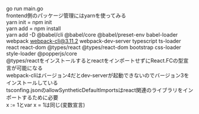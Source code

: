 go run main.go<br>
frontend側のパッケージ管理にはyarnを使ってみる<br>
yarn init = npm init<br>
yarn add = npm install<br>
yarn add -D @babel/cli @babel/core @babel/preset-env babel-loader webpack webpack-cli@3.11.2 webpack-dev-server typescript ts-loader react react-dom @types/react @types/react-dom bootstrap css-loader style-loader @popperjs/core<br>
@types/reactをインストールするとreactをインポートせずにReact.FCの型宣言が可能になる<br>
webpack-cliはバージョン4だとdev-serverが起動できないのでバージョン3をインストールしている<br>
tsconfing.jsonのallowSyntheticDefaultImportsはreact関連のライブラリをインポートするために必要<br>
x := 1とvar x = 1は同じ(変数宣言)<br>